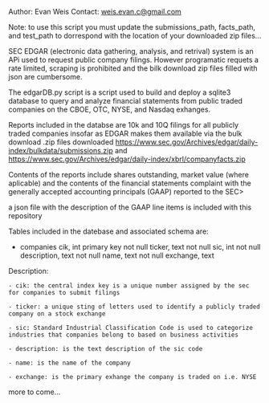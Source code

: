 Author: Evan Weis
Contact: weis.evan.c@gmail.com

Note: to use this script you must update the submissions_path, facts_path, and test_path to dorrespond with the location of your downloaded zip files...

SEC EDGAR (electronic data gathering, analysis, and retrival) system is an APi used to request public company filings. However programatic requets a rate limited, scraping is prohibited and the bilk download zip files filled with json are cumbersome.

The edgarDB.py script is a script used to build and deploy a sqlite3 database to query and analyze financial statements from public traded companies on the CBOE, OTC, NYSE, and Nasdaq exhanges.

Reports included in the databse are 10k and 10Q filings for all publicly traded companies insofar as EDGAR makes them available via the bulk download .zip files downloaded https://www.sec.gov/Archives/edgar/daily-index/bulkdata/submissions.zip and https://www.sec.gov/Archives/edgar/daily-index/xbrl/companyfacts.zip

Contents of the reports include shares outstanding, market value (where aplicable) and the contents of the financial statements complaint with the generally accepted accounting principals (GAAP) reported to the SEC>

a json file with the description of the GAAP line items is included with this repository

Tables included in the datebase and associated schema are:
- companies
    cik, int primary key not null
    ticker, text not null
    sic, int not null
    description, text not null
    name, text not null
    exchange, text

Description:

    - cik: the central index key is a unique number assigned by the sec for companies to submit filings

    - ticker: a unique sting of letters used to identify a publicly traded company on a stock exchange

    - sic: Standard Industrial Classification Code is used to categorize industries that companies belong to based on business activities

    - description: is the text description of the sic code

    - name: is the name of the company

    - exchange: is the primary exhange the company is traded on i.e. NYSE

more to come...